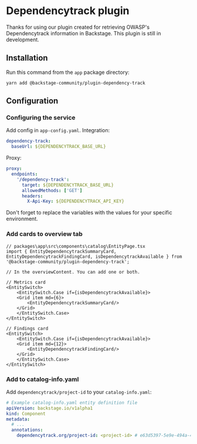 # Dependencytrack plugin

Thanks for using our plugin created for retrieving OWASP's Dependencytrack information in Backstage. This plugin is still in development.

## Installation

Run this command from the `app` package directory:

```shell
yarn add @backstage-community/plugin-dependency-track
```

## Configuration

### Configuring the service

Add config in `app-config.yaml`.
Integration:

```yaml
dependency-track:
  baseUrl: ${DEPENDENCYTRACK_BASE_URL}
```

Proxy:

```yaml
proxy:
  endpoints:
    '/dependency-track':
      target: ${DEPENDENCYTRACK_BASE_URL}
      allowedMethods: ['GET']
      headers:
        X-Api-Key: ${DEPENDENCYTRACK_API_KEY}
```

Don't forget to replace the variables with the values for your specific environment.

### Add cards to overview tab

```tsx
// packages\app\src\components\catalog\EntityPage.tsx
import { EntityDependencytrackSummaryCard, EntityDependencytrackFindingCard, isDependencytrackAvailable } from '@backstage-community/plugin-dependency-track';

// In the overviewContent. You can add one or both.

// Metrics card
<EntitySwitch>
    <EntitySwitch.Case if={isDependencytrackAvailable}>
    <Grid item md={6}>
        <EntityDependencytrackSummaryCard/>
    </Grid>
    </EntitySwitch.Case>
</EntitySwitch>

// Findings card
<EntitySwitch>
    <EntitySwitch.Case if={isDependencytrackAvailable}>
    <Grid item md={12}>
        <EntityDependencytrackFindingCard/>
    </Grid>
    </EntitySwitch.Case>
</EntitySwitch>
```

### Add to catalog-info.yaml

Add `dependencytrack/project-id` to your `catalog-info.yaml`:

```yaml
# Example catalog-info.yaml entity definition file
apiVersion: backstage.io/v1alpha1
kind: Component
metadata:
  # ...
  annotations:
    dependencytrack.org/project-id: <project-id> # e63d5397-5e9e-494a-4755-368c2b1dc446
```
